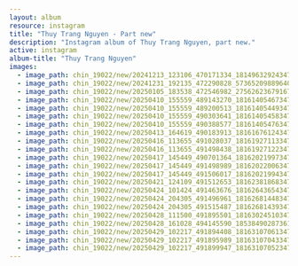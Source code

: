 ```yaml
---
layout: album
resource: instagram
title: "Thuy Trang Nguyen - Part new"
description: "Instagram album of Thuy Trang Nguyen, part new."
active: instagram
album-title: "Thuy Trang Nguyen"
images:
  - image_path: chin_19022/new/20241213_123106_470171334_18149632924347304_2965713106770758940_n.jpg
  - image_path: chin_19022/new/20241231_192135_472290828_573652098896400_4804740733001371951_n.jpg
  - image_path: chin_19022/new/20250105_183538_472546982_2756262367916713_838444351444680230_n.jpg
  - image_path: chin_19022/new/20250410_155559_489143270_18161405467347304_6351600381916792632_n.jpg
  - image_path: chin_19022/new/20250410_155559_489200513_18161405449347304_6462923797047833884_n.jpg
  - image_path: chin_19022/new/20250410_155559_490303641_18161405458347304_6841354125489341237_n.jpg
  - image_path: chin_19022/new/20250410_155559_490388577_18161405476347304_8484890729362426159_n.jpg
  - image_path: chin_19022/new/20250413_164619_490183913_18161676124347304_3558816560595839289_n.jpg
  - image_path: chin_19022/new/20250416_113655_491028037_18161927113347304_5593271076812616493_n.jpg
  - image_path: chin_19022/new/20250416_113655_491498438_18161927122347304_1333850618730612265_n.jpg
  - image_path: chin_19022/new/20250417_145449_490701364_18162021997347304_4528195039577166915_n.jpg
  - image_path: chin_19022/new/20250417_145449_491498989_18162022006347304_5441287801924395433_n.jpg
  - image_path: chin_19022/new/20250417_145449_491506017_18162021994347304_6241787676025205074_n.jpg
  - image_path: chin_19022/new/20250421_124109_491512653_18162381868347304_5639397214636249066_n.jpg
  - image_path: chin_19022/new/20250424_101424_491463676_18162643654347304_3288571181393493702_n.jpg
  - image_path: chin_19022/new/20250424_204305_491496961_18162681448347304_3142060177379664564_n.jpg
  - image_path: chin_19022/new/20250424_204305_491515487_18162681439347304_4580844811470329344_n.jpg
  - image_path: chin_19022/new/20250428_111500_491895501_18163024510347304_3112079748850940871_n.jpg
  - image_path: chin_19022/new/20250428_161028_494145590_1853849028736177_4770854995357061388_n.jpg
  - image_path: chin_19022/new/20250429_102217_491894408_18163107061347304_1090703162045379249_n.jpg
  - image_path: chin_19022/new/20250429_102217_491895989_18163107043347304_4255939549378496293_n.jpg
  - image_path: chin_19022/new/20250429_102217_491899947_18163107052347304_4275550527021799678_n.jpg
---
```


